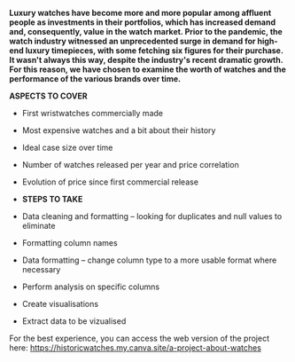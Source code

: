 **Luxury watches have become more and more popular among affluent people as investments in their portfolios, which has increased demand and, consequently, value in the watch market. Prior to the pandemic, the watch industry witnessed an unprecedented surge in demand for high-end luxury timepieces, with some fetching six figures for their purchase.**
**It wasn't always this way, despite the industry's recent dramatic growth. For this reason, we have chosen to examine the worth of watches and the performance of the various brands over time.**

**ASPECTS TO COVER**
 - First wristwatches commercially made
 - Most expensive watches and a bit about their history
 - Ideal case size over time
 - Number of watches released per year and price correlation
 - Evolution of price since first commercial release

 - **STEPS TO TAKE**
 - Data cleaning and formatting – looking for duplicates and null values to eliminate
 - Formatting column names
 - Data formatting – change column type to a more usable format where necessary
 - Perform analysis on specific columns
 - Create visualisations
 - Extract data to be vizualised

For the best experience, you can access the web version of the project here: https://historicwatches.my.canva.site/a-project-about-watches
